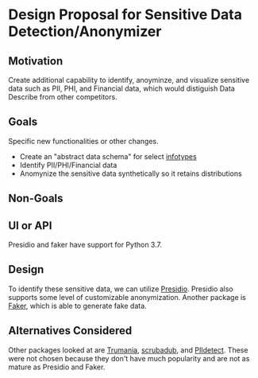 # Design Proposal for Sensitive Data Detection/Anonymizer

## Motivation

Create additional capability to identify, anoyminze, and visualize sensitive data such as PII, PHI, and Financial data, which would distiguish Data Describe from other competitors.

## Goals

Specific new functionalities or other changes.
- Create an "abstract data schema" for select [infotypes](https://cloud.google.com/dlp/docs/infotypes-reference)
- Identify PII/PHI/Financial data 
- Anomynize the sensitive data synthetically so it retains distributions


## Non-Goals


## UI or API

Presidio and faker have support for Python 3.7.
## Design

To identify these sensitive data, we can utilize [Presidio](https://github.com/microsoft/presidio). Presidio also supports some level of customizable anonymization. 
Another package is [Faker](https://faker.readthedocs.io/en/master/), which is able to generate fake data.

## Alternatives Considered

Other packages looked at are [Trumania](https://github.com/RealImpactAnalytics/trumania), [scrubadub](https://scrubadub.readthedocs.io/en/stable/index.html#), and [PIIdetect](https://github.com/edwardcooper/piidetect). These were not chosen because they don't have much popularity and are not as mature as Presidio and Faker.